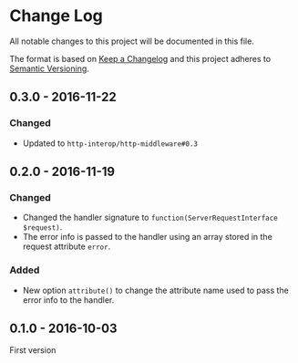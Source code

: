 # Change Log
All notable changes to this project will be documented in this file.

The format is based on [Keep a Changelog](http://keepachangelog.com/) 
and this project adheres to [Semantic Versioning](http://semver.org/).

## 0.3.0 - 2016-11-22

### Changed

* Updated to `http-interop/http-middleware#0.3`

## 0.2.0 - 2016-11-19

### Changed

* Changed the handler signature to `function(ServerRequestInterface $request)`.
* The error info is passed to the handler using an array stored in the request attribute `error`.

### Added

* New option `attribute()` to change the attribute name used to pass the error info to the handler.

## 0.1.0 - 2016-10-03

First version
